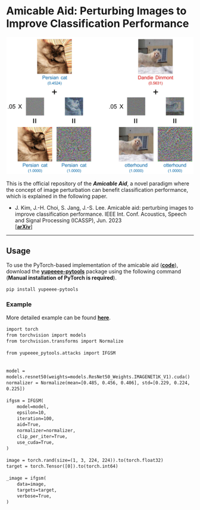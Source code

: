 # Amicable Aid: Perturbing Images to Improve Classification Performance

![amicable_aid_concept](./amicable_aid_concept.png)

This is the official repository of the ***Amicable Aid***,
a novel paradigm where the concept of image perturbation can benefit classification performance,
which is explained in the following paper.

- J. Kim, J.-H. Choi, S. Jang, J.-S. Lee. Amicable aid: perturbing images to improve classification performance. IEEE Int. Conf. Acoustics, Speech and Signal Processing (ICASSP), Jun. 2023\
[[**arXiv**]](https://arxiv.org/abs/2112.04720)

---

## Usage

To use the PyTorch-based implementation of the amicable aid ([**code**](https://github.com/yupeeee/PyTools/blob/main/src/yupeeee_pytools/attacks/ifgsm.py)),
download the [**yupeeee-pytools**](https://github.com/yupeeee/PyTools) package using the following command
(**Manual installation of PyTorch is required**).

```
pip install yupeeee-pytools
```

### Example

More detailed example can be found [**here**](https://github.com/yupeeee/PyTools/blob/main/examples/amicable_aid.py).

```
import torch
from torchvision import models
from torchvision.transforms import Normalize

from yupeeee_pytools.attacks import IFGSM


model = models.resnet50(weights=models.ResNet50_Weights.IMAGENET1K_V1).cuda()
normalizer = Normalize(mean=[0.485, 0.456, 0.406], std=[0.229, 0.224, 0.225])

ifgsm = IFGSM(
    model=model,
    epsilon=10,
    iteration=100,
    aid=True,
    normalizer=normalizer,
    clip_per_iter=True,
    use_cuda=True,
)

image = torch.rand(size=(1, 3, 224, 224)).to(torch.float32)
target = torch.Tensor([0]).to(torch.int64)

_image = ifgsm(
    data=image,
    targets=target,
    verbose=True,
)
```